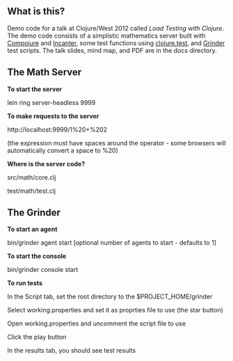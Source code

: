## What is this?
Demo code for a talk at Clojure/West 2012 called <i>Load Testing with Clojure</i>. The demo code consists of a simplistic mathematics server built with [Compojure](https://github.com/weavejester/compojure) and [Incanter](http://incanter.org/), some test functions using [clojure.test](http://richhickey.github.com/clojure/clojure.test-api.html), and [Grinder](http://grinder.sourceforge.net/) test scripts. The talk slides, mind map, and PDF are in the docs directory.

## The Math Server
<b>To start the server</b>

lein ring server-headless 9999

<b>To make requests to the server</b>

http://localhost:9999/1%20+%202

(the expression must have spaces around the operator - some browsers will automatically convert a space to %20)

<b>Where is the server code?</b>

src/math/core.clj

test/math/test.clj

## The Grinder
<b>To start an agent</b>

bin/grinder agent start [optional number of agents to start - defaults to 1]

<b>To start the console</b>

bin/grinder console start

<b>To run tests</b>

In the Script tab, set the root directory to the $PROJECT_HOME/grinder

Select working.properties and set it as proprties file to use (the star button)

Open working.properties and uncomment the script file to use

Click the play button

In the results tab, you should see test results
